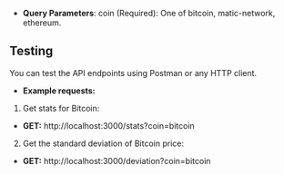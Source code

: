 
- **Query Parameters**:
coin (Required): One of bitcoin, matic-network, ethereum.
## Testing

You can test the API endpoints using Postman or any HTTP client.

- **Example requests:**

1. Get stats for Bitcoin:

- **GET:** http://localhost:3000/stats?coin=bitcoin

2. Get the standard deviation of Bitcoin price:

- **GET:** http://localhost:3000/deviation?coin=bitcoin
